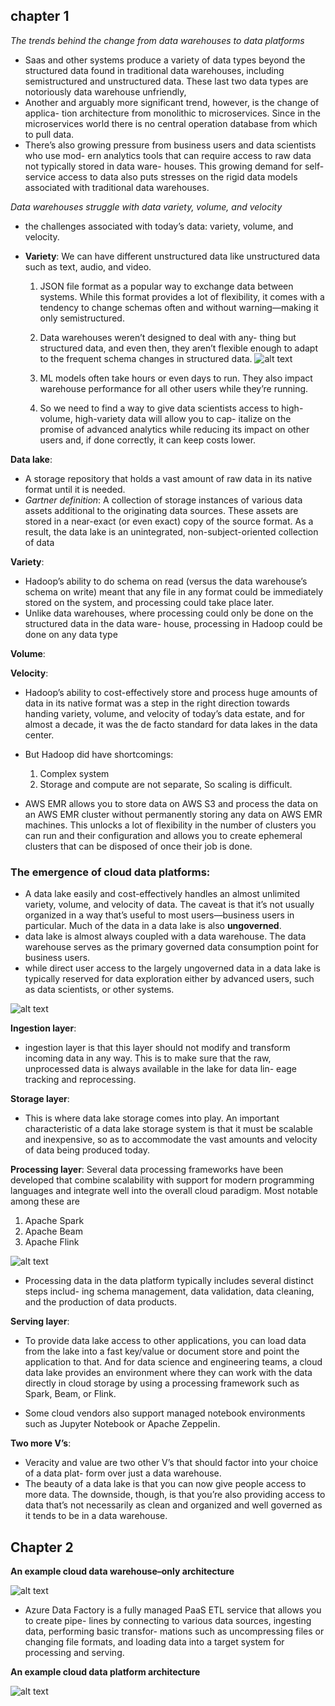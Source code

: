 ## chapter 1

*The trends behind the change from data warehouses to data platforms*

- Saas and other systems produce a variety of data types beyond the structured data found in traditional data warehouses, including semistructured and unstructured data. These last two data types are notoriously data warehouse unfriendly,
- Another and arguably more significant trend, however, is the change of applica- tion architecture from monolithic to microservices. Since in the microservices world there is no central operation database from which to pull data.
- There’s also growing pressure from business users and data scientists who use mod- ern analytics tools that can require access to raw data not typically stored in data ware- houses. This growing demand for self-service access to data also puts stresses on the rigid data models associated with traditional data warehouses.

*Data warehouses struggle with data variety, volume, and velocity*

- the challenges associated with today’s data: variety, volume, and velocity.

- **Variety**: We can have different unstructured data like unstructured data such as text, audio, and video.
    1. JSON file format as a popular way to exchange data between systems. While this format provides a lot of flexibility, it comes with a tendency to change schemas often and without warning—making it only semistructured.
    2. Data warehouses weren’t designed to deal with any- thing but structured data, and even then, they aren’t flexible enough to adapt to the frequent schema changes in structured data.
    ![alt text](images/deisgn-cloud-data-platform/dcp-1.png)

    3. ML models often take hours or even days to run. They also impact warehouse performance for all other users while they’re running.
    4. So we need to find a way to give data scientists access to high-volume, high-variety data will allow you to cap- italize on the promise of advanced analytics while reducing its impact on other users and, if done correctly, it can keep costs lower.

**Data lake**:
- A storage repository that holds a vast amount of raw data in its native format until it is needed.
- *Gartner definition*: A collection of storage instances of various data assets additional to the originating data sources. These assets are stored in a near-exact (or even exact) copy of the source format. As a result, the data lake is an unintegrated, non-subject-oriented collection of data

**Variety**: 
- Hadoop’s ability to do schema on read (versus the data warehouse’s schema on write) meant that any file in any format could be immediately stored on the system, and processing could take place later. 
- Unlike data warehouses, where processing could only be done on the structured data in the data ware- house, processing in Hadoop could be done on any data type

**Volume**:

**Velocity**:

- Hadoop’s ability to cost-effectively store and process huge amounts of data in its native format was a step in the right direction towards handing variety, volume, and velocity of today’s data estate, and for almost a decade, it was the de facto standard for data lakes in the data center.
- But Hadoop did have shortcomings:
    1. Complex system
    2. Storage and compute are not separate, So scaling is difficult.

- AWS EMR allows you to store data on AWS S3 and process the data on an AWS EMR cluster without permanently storing any data on AWS EMR machines. This unlocks a lot of flexibility in the number of clusters you can run and their configuration and allows you to create ephemeral clusters that can be disposed of once their job is done.

### The emergence of cloud data platforms:
- A data lake easily and cost-effectively handles an almost unlimited variety, volume, and velocity of data. The caveat is that it’s not usually organized in a way that’s useful to most users—business users in particular. Much of the data in a data lake is also **ungoverned**.
- data lake is almost always coupled with a data warehouse. The data warehouse serves as the primary governed data consumption point for business users.
- while direct user access to the largely ungoverned data in a data lake is typically reserved for data exploration either by advanced users, such as data scientists, or other systems.

![alt text](images/deisgn-cloud-data-platform/dcp-2.png)

**Ingestion layer**:

-  ingestion layer is that this layer should not modify and transform incoming data in any way. This is to make sure that the raw, unprocessed data is always available in the lake for data lin- eage tracking and reprocessing.

**Storage layer**:

- This is where data lake storage comes into play. An important characteristic of a data lake storage system is that it must be scalable and inexpensive, so as to accommodate the vast amounts and velocity of data being produced today.

**Processing layer**:
Several data processing frameworks have been developed that combine scalability with support for modern programming languages and integrate well into the overall cloud paradigm. Most notable among these are
1. Apache Spark
2. Apache Beam
3. Apache Flink

![alt text](images/deisgn-cloud-data-platform/dcp-3.png)

- Processing data in the data platform typically includes several distinct steps includ- ing schema management, data validation, data cleaning, and the production of data products.

**Serving layer**: 

- To provide data lake access to other applications, you can load data from the lake
into a fast key/value or document store and point the application to that. And for data science and engineering teams, a cloud data lake provides an environment where they can work with the data directly in cloud storage by using a processing framework such as Spark, Beam, or Flink.

- Some cloud vendors also support managed notebook environments such as Jupyter Notebook or Apache Zeppelin.

**Two more V’s**:
- Veracity and value are two other V’s that should factor into your choice of a data plat- form over just a data warehouse.
- The beauty of a data lake is that you can now give people access to more data. The downside, though, is that you’re also providing access to data that’s not necessarily as clean and organized and well governed as it tends to be in a data warehouse.

## Chapter 2

**An example cloud data warehouse–only architecture**

![alt text](images/deisgn-cloud-data-platform/dcp-4.png)

- Azure Data Factory is a fully managed PaaS ETL service that allows you to create pipe- lines by connecting to various data sources, ingesting data, performing basic transfor- mations such as uncompressing files or changing file formats, and loading data into a target system for processing and serving.

**An example cloud data platform architecture**

![alt text](images/deisgn-cloud-data-platform/dcp-5.png)

